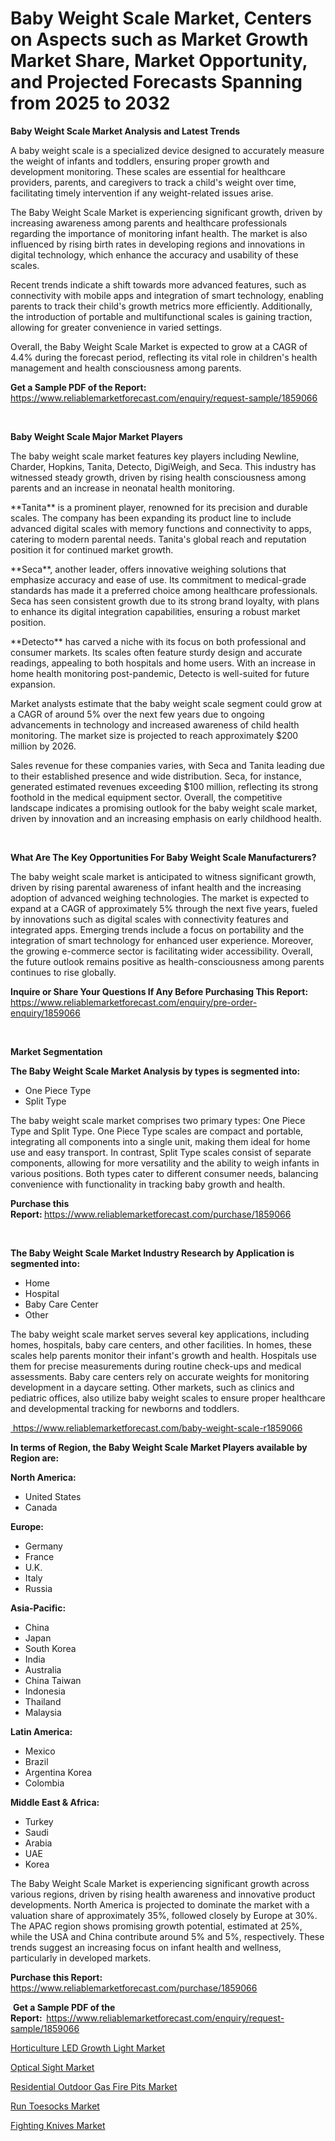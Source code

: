<p><h1>Baby Weight Scale Market, Centers on Aspects such as Market Growth Market Share, Market Opportunity, and Projected Forecasts Spanning from 2025 to 2032</h1></p><p><strong>Baby Weight Scale Market Analysis and Latest Trends</strong></p>
<p><p>A baby weight scale is a specialized device designed to accurately measure the weight of infants and toddlers, ensuring proper growth and development monitoring. These scales are essential for healthcare providers, parents, and caregivers to track a child's weight over time, facilitating timely intervention if any weight-related issues arise. </p><p>The Baby Weight Scale Market is experiencing significant growth, driven by increasing awareness among parents and healthcare professionals regarding the importance of monitoring infant health. The market is also influenced by rising birth rates in developing regions and innovations in digital technology, which enhance the accuracy and usability of these scales. </p><p>Recent trends indicate a shift towards more advanced features, such as connectivity with mobile apps and integration of smart technology, enabling parents to track their child's growth metrics more efficiently. Additionally, the introduction of portable and multifunctional scales is gaining traction, allowing for greater convenience in varied settings. </p><p>Overall, the Baby Weight Scale Market is expected to grow at a CAGR of 4.4% during the forecast period, reflecting its vital role in children's health management and health consciousness among parents.</p></p>
<p><strong>Get a Sample PDF of the Report:&nbsp;</strong> <a href="https://www.reliablemarketforecast.com/enquiry/request-sample/1859066?utm_campaign=1170&utm_medium=2&utm_source=Github&utm_content=ia&utm_term=05042025&utm_id=baby-weight-scale">https://www.reliablemarketforecast.com/enquiry/request-sample/1859066</a></p>
<p>&nbsp;</p>
<p><strong>Baby Weight Scale Major Market Players</strong></p>
<p><p>The baby weight scale market features key players including Newline, Charder, Hopkins, Tanita, Detecto, DigiWeigh, and Seca. This industry has witnessed steady growth, driven by rising health consciousness among parents and an increase in neonatal health monitoring.</p><p>**Tanita** is a prominent player, renowned for its precision and durable scales. The company has been expanding its product line to include advanced digital scales with memory functions and connectivity to apps, catering to modern parental needs. Tanita's global reach and reputation position it for continued market growth.</p><p>**Seca**, another leader, offers innovative weighing solutions that emphasize accuracy and ease of use. Its commitment to medical-grade standards has made it a preferred choice among healthcare professionals. Seca has seen consistent growth due to its strong brand loyalty, with plans to enhance its digital integration capabilities, ensuring a robust market position.</p><p>**Detecto** has carved a niche with its focus on both professional and consumer markets. Its scales often feature sturdy design and accurate readings, appealing to both hospitals and home users. With an increase in home health monitoring post-pandemic, Detecto is well-suited for future expansion.</p><p>Market analysts estimate that the baby weight scale segment could grow at a CAGR of around 5% over the next few years due to ongoing advancements in technology and increased awareness of child health monitoring. The market size is projected to reach approximately $200 million by 2026.</p><p>Sales revenue for these companies varies, with Seca and Tanita leading due to their established presence and wide distribution. Seca, for instance, generated estimated revenues exceeding $100 million, reflecting its strong foothold in the medical equipment sector. Overall, the competitive landscape indicates a promising outlook for the baby weight scale market, driven by innovation and an increasing emphasis on early childhood health.</p></p>
<p>&nbsp;</p>
<p><strong>What Are The Key Opportunities For Baby Weight Scale Manufacturers?</strong></p>
<p><p>The baby weight scale market is anticipated to witness significant growth, driven by rising parental awareness of infant health and the increasing adoption of advanced weighing technologies. The market is expected to expand at a CAGR of approximately 5% through the next five years, fueled by innovations such as digital scales with connectivity features and integrated apps. Emerging trends include a focus on portability and the integration of smart technology for enhanced user experience. Moreover, the growing e-commerce sector is facilitating wider accessibility. Overall, the future outlook remains positive as health-consciousness among parents continues to rise globally.</p></p>
<p><strong>Inquire or Share Your Questions If Any Before Purchasing This Report:</strong> <a href="https://www.reliablemarketforecast.com/enquiry/pre-order-enquiry/1859066?utm_campaign=1170&utm_medium=2&utm_source=Github&utm_content=ia&utm_term=05042025&utm_id=baby-weight-scale">https://www.reliablemarketforecast.com/enquiry/pre-order-enquiry/1859066</a></p>
<p>&nbsp;</p>
<p><strong>Market Segmentation</strong></p>
<p><strong>The Baby Weight Scale Market Analysis by types is segmented into:</strong></p>
<p><ul><li>One Piece Type</li><li>Split Type</li></ul></p>
<p><p>The baby weight scale market comprises two primary types: One Piece Type and Split Type. One Piece Type scales are compact and portable, integrating all components into a single unit, making them ideal for home use and easy transport. In contrast, Split Type scales consist of separate components, allowing for more versatility and the ability to weigh infants in various positions. Both types cater to different consumer needs, balancing convenience with functionality in tracking baby growth and health.</p></p>
<p><strong>Purchase this Report:&nbsp;</strong><a href="https://www.reliablemarketforecast.com/purchase/1859066?utm_campaign=1170&utm_medium=2&utm_source=Github&utm_content=ia&utm_term=05042025&utm_id=baby-weight-scale">https://www.reliablemarketforecast.com/purchase/1859066</a></p>
<p>&nbsp;</p>
<p><strong>The Baby Weight Scale Market Industry Research by Application is segmented into:</strong></p>
<p><ul><li>Home</li><li>Hospital</li><li>Baby Care Center</li><li>Other</li></ul></p>
<p><p>The baby weight scale market serves several key applications, including homes, hospitals, baby care centers, and other facilities. In homes, these scales help parents monitor their infant's growth and health. Hospitals use them for precise measurements during routine check-ups and medical assessments. Baby care centers rely on accurate weights for monitoring development in a daycare setting. Other markets, such as clinics and pediatric offices, also utilize baby weight scales to ensure proper healthcare and developmental tracking for newborns and toddlers.</p></p>
<p><a href="https://www.reliablemarketforecast.com/baby-weight-scale-r1859066?utm_campaign=1170&utm_medium=2&utm_source=Github&utm_content=ia&utm_term=05042025&utm_id=baby-weight-scale">&nbsp;https://www.reliablemarketforecast.com/baby-weight-scale-r1859066</a></p>
<p><strong>In terms of Region, the Baby Weight Scale Market Players available by Region are:</strong></p>
<p>
    <p> <strong> North America: </strong>
        <ul>
            <li>United States</li>
            <li>Canada</li>
        </ul>
        </p> 
    <p> <strong> Europe: </strong>
        <ul>
            <li>Germany</li>
            <li>France</li>
            <li>U.K.</li>
            <li>Italy</li>
            <li>Russia</li>
        </ul>
        </p> 
    <p> <strong> Asia-Pacific: </strong>
        <ul>
            <li>China</li>
            <li>Japan</li>
            <li>South Korea</li>
            <li>India</li>
            <li>Australia</li>
            <li>China Taiwan</li>
            <li>Indonesia</li>
            <li>Thailand</li>
            <li>Malaysia</li>
        </ul>
        </p> 
    <p> <strong> Latin America: </strong>
        <ul>
            <li>Mexico</li>
            <li>Brazil</li>
            <li>Argentina Korea</li>
            <li>Colombia</li>
        </ul>
        </p> 
    <p> <strong> Middle East & Africa: </strong>
        <ul>
            <li>Turkey</li>
            <li>Saudi</li>
            <li>Arabia</li>
            <li>UAE</li>
            <li>Korea</li>
        </ul>
    </p>
    </p>
<p><p>The Baby Weight Scale Market is experiencing significant growth across various regions, driven by rising health awareness and innovative product developments. North America is projected to dominate the market with a valuation share of approximately 35%, followed closely by Europe at 30%. The APAC region shows promising growth potential, estimated at 25%, while the USA and China contribute around 5% and 5%, respectively. These trends suggest an increasing focus on infant health and wellness, particularly in developed markets.</p></p>
<p><strong>Purchase this Report: </strong><a href="https://www.reliablemarketforecast.com/purchase/1859066?utm_campaign=1170&utm_medium=2&utm_source=Github&utm_content=ia&utm_term=05042025&utm_id=baby-weight-scale">https://www.reliablemarketforecast.com/purchase/1859066</a></p>
<p>&nbsp;<strong>Get a Sample PDF of the Report:&nbsp;&nbsp;</strong><a href="https://www.reliablemarketforecast.com/enquiry/request-sample/1859066?utm_campaign=1170&utm_medium=2&utm_source=Github&utm_content=ia&utm_term=05042025&utm_id=baby-weight-scale">https://www.reliablemarketforecast.com/enquiry/request-sample/1859066</a></p>
<p><strong></strong></p>
<p><p><a href="https://github.com/lontohhikma/Market-Research-Report-List-1/blob/main/horticulture-led-growth-light-market.md?utm_campaign=1170&utm_medium=2&utm_source=Github&utm_content=ia&utm_term=05042025&utm_id=baby-weight-scale">Horticulture LED Growth Light Market</a></p><p><a href="https://github.com/payareganiou/Market-Research-Report-List-1/blob/main/optical-sight-market.md?utm_campaign=1170&utm_medium=2&utm_source=Github&utm_content=ia&utm_term=05042025&utm_id=baby-weight-scale">Optical Sight Market</a></p><p><a href="https://github.com/steegeneat/Market-Research-Report-List-1/blob/main/residential-outdoor-gas-fire-pits-market.md?utm_campaign=1170&utm_medium=2&utm_source=Github&utm_content=ia&utm_term=05042025&utm_id=baby-weight-scale">Residential Outdoor Gas Fire Pits Market</a></p><p><a href="https://github.com/milievkulov/Market-Research-Report-List-1/blob/main/run-toesocks-market.md?utm_campaign=1170&utm_medium=2&utm_source=Github&utm_content=ia&utm_term=05042025&utm_id=baby-weight-scale">Run Toesocks Market</a></p><p><a href="https://github.com/enieyfabius/Market-Research-Report-List-1/blob/main/fighting-knives-market.md?utm_campaign=1170&utm_medium=2&utm_source=Github&utm_content=ia&utm_term=05042025&utm_id=baby-weight-scale">Fighting Knives Market</a></p></p>